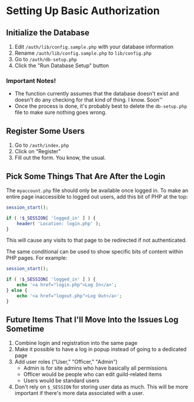 # Setting Up Basic Authorization

## Initialize the Database

1. Edit `/auth/lib/config.sample.php` with your database information
2. Rename `/auth/lib/config.sample.php` to `lib/config.php`
2. Go to `/auth/db-setup.php`
3. Click the "Run Database Setup" button

### Important Notes!

* The function currently assumes that the database doesn't exist and doesn't do any checking for that kind of thing. I know. Soon:tm:
* Once the process is done, it's probably best to delete the `db-setup.php` file to make sure nothing goes wrong.

## Register Some Users

1. Go to `/auth/index.php`
2. Click on "Register"
3. Fill out the form. You know, the usual.

## Pick Some Things That Are After the Login

The `myaccount.php` file should only be available once logged in. To make an entire page inaccessible to logged out users, add this bit of PHP at the top:

```php
session_start();

if ( !$_SESSION[ 'logged_in' ] ) {
	header( 'Location: login.php' );
}
```

This will cause any visits to that page to be redirected if not authenticated.

The same conditional can be used to show specific bits of content within PHP pages. For example:

```php
session_start();

if ( !$_SESSION[ 'logged_in' ] ) {
	echo '<a href="login.php">Log In</a>';
} else {
	echo '<a href="logout.php">Log Out</a>';
}
```

## Future Items That I'll Move Into the Issues Log Sometime

1. Combine login and registration into the same page
2. Make it possible to have a log in popup instead of going to a dedicated page
3. Add user roles ("User," "Officer," "Admin")
	* Admin is for site admins who have basically all permissions
	* Officer would be people who can edit guild-related items
	* Users would be standard users
4. Don't rely on `$_SESSION` for storing user data as much. This will be more important if there's more data associated with a user.